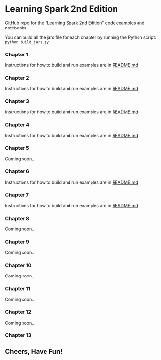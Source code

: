 # Learning Spark 2nd Edition
GitHub repo for the "Learning Spark 2nd Edition" code examples and notebooks.

You can build all the jars file for each chapter by running the Python script:
`python build_jars.py`

###  Chapter 1
Instructions for how to build and run examples are in [README.md](chapter1/README.md)
###  Chapter 2
Instructions for how to build and run examples are in [README.md](chapter2/README.md)
###  Chapter 3
Instructions for how to build and run examples are in [README.md](chapter3/README.md)
###  Chapter 4
Instructions for how to build and run examples are in [README.md](chapter4/README.md)
###  Chapter 5
Coming soon...
###  Chapter 6
Instructions for how to build and run examples are in [README.md](chapter6/README.md)
###  Chapter 7
Instructions for how to build and run examples are in [README.md](chapter7/README.md)
###  Chapter 8
Coming soon...
###  Chapter 9
Coming soon...
###  Chapter 10
Coming soon...
###  Chapter 11
Coming soon...
###  Chapter 12
Coming soon...
###  Chapter 13


Cheers,
Have Fun!
--
